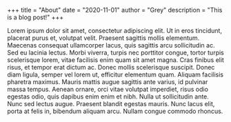 +++
title = "About"
date = "2020-11-01"
author = "Grey"
description = "This is a blog post!"
+++

Lorem ipsum dolor sit amet, consectetur adipiscing elit. Ut in eros tincidunt, placerat purus et, volutpat velit. Praesent sagittis mollis elementum. Maecenas consequat ullamcorper lacus, quis sagittis arcu sollicitudin ac. Sed eu lacinia lectus. Morbi viverra, turpis nec porttitor congue, tortor turpis scelerisque lorem, vitae facilisis enim quam sit amet magna. Cras finibus elit risus, et tempor erat dictum ac. Donec mollis scelerisque suscipit. Donec diam ligula, semper vel lorem ut, efficitur elementum quam. Aliquam facilisis pharetra maximus. Mauris mattis augue sagittis ante varius, id pulvinar massa tempus. Aenean ornare, orci vitae volutpat imperdiet, risus odio egestas odio, quis dapibus enim enim et nibh. Nulla ut sollicitudin ante. Nunc sed lectus augue. Praesent blandit egestas mauris. Nunc lacus elit, porta at felis in, bibendum aliquam arcu. Nullam congue commodo rhoncus.
